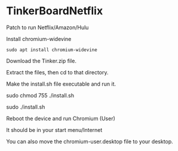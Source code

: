 # TinkerBoardNetflix
Patch to run Netflix/Amazon/Hulu

Install chromium-widevine

`sudo apt install chromium-widevine` 

Download the Tinker.zip file.

Extract the files, then cd to that directory.

Make the install.sh file executable and run it.

sudo chmod 755 ./install.sh

sudo ./install.sh

Reboot the device and run Chromium (User)

It should be in your start menu/Internet

You can also move the chromium-user.desktop file to your desktop.
